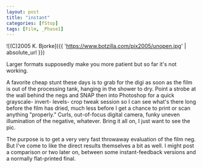 ```yaml
---
layout: post
title: "instant"
categories: [fStop]
tags: [Film, _Phase1]
---
```



![(C)2005 K. Bjorke]({{ 'https://www.botzilla.com/pix2005/unopen.jpg' | absolute_url }})


Larger formats supposedly make you more patient but so far it's not working. 

<!--more-->
A favorite cheap stunt these days is to grab for the digi as soon as the film is out of the processing tank, hanging in the shower to dry. Point a strobe at the wall behind the negs and SNAP then into Photoshop for a quick grayscale- invert- levels- crop tweak session so I can see what's there long before the film has dried, much less before I get a chance to print or scan anything "properly." Curls, out-of-focus digital camera, funky uneven illumination of the negative, whatever. Bring it all on, I just want to see the pic.

The purpose is to get a very very fast throwaway evaluation of the film neg. But I've come to like the direct results themselves a bit as well. I might post a comparison or two later on, between some instant-feedback versions and a normally flat-printed final.

